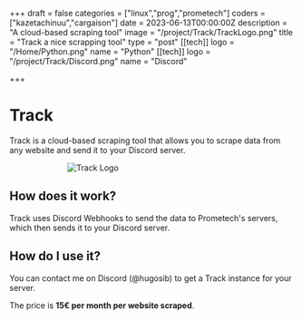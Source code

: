 +++
draft = false
categories = ["linux","prog","prometech"]
coders = ["kazetachinuu","cargaison"]
date = 2023-06-13T00:00:00Z
description = "A cloud-based scraping tool"
image = "/project/Track/TrackLogo.png"
title = "Track a nice scrapping tool"
type = "post"
[[tech]]
logo = "/Home/Python.png"
name = "Python"
[[tech]]
logo = "/project/Track/Discord.png"
name = "Discord"

+++
<div style="max-width: 900px; margin: 0 auto;">

# Track

Track is a cloud-based scraping tool that allows you to scrape data from any website and send it to your Discord server.


<img src="/project/Track/TrackLogo.png" alt="Track Logo" style="max-width: 300px; margin: 0 auto; display: block;">


## How does it work?

Track uses Discord Webhooks to send the data to Prometech's servers, which then sends it to your Discord server.

## How do I use it?

You can contact me on Discord (@hugosib) to get a Track instance for your server. 

The price is **15€ per month per website scraped**.

</div>




